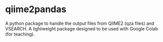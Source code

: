 # qiime2pandas

A python package to handle the output files from QIIME2 (qza files) and VSEARCH. A lightweight package designed to be used with Google Colab (for teaching).
